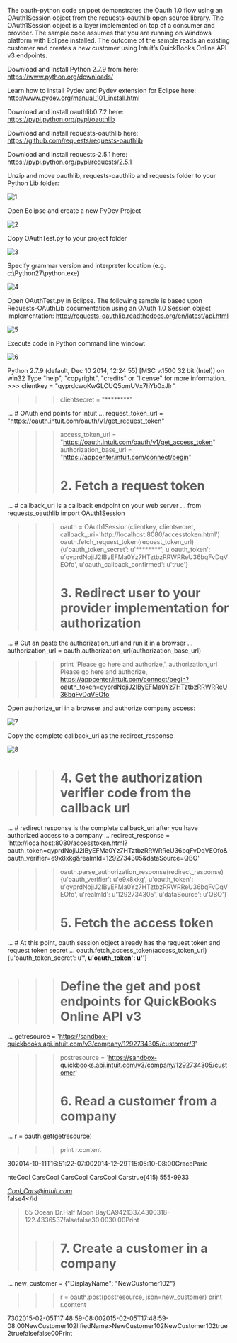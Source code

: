 The oauth-python code snippet demonstrates the Oauth 1.0 flow using an OAuth1Session object from the requests-oauthlib open source library.  The OAuth1Session object is a layer implemented on top of a consumer and provider.  The sample code assumes that you are running on Windows platform with Eclipse installed.  The outcome of the sample reads an existing customer and creates a new customer using Intuit’s QuickBooks Online API v3 endpoints.

Download and Install Python 2.7.9 from here:
https://www.python.org/downloads/

Learn how to install Pydev and Pydev extension for Eclipse here:
http://www.pydev.org/manual_101_install.html

Download and install  oauthlib0.7.2 here:
https://pypi.python.org/pypi/oauthlib

Download and install requests-oauthlib here:
https://github.com/requests/requests-oauthlib

Download and install requests-2.5.1 here:
https://pypi.python.org/pypi/requests/2.5.1

Unzip and move oauthlib, requests-oauthlib and requests folder to your Python Lib folder:

![1](https://cloud.githubusercontent.com/assets/9324696/6089413/1b679848-ae17-11e4-9b97-a22c27897ebd.png)

Open Eclipse and create a new PyDev Project

![2](https://cloud.githubusercontent.com/assets/9324696/6089418/33d7e3c4-ae17-11e4-8ce2-46dfc9c54607.png)

Copy OAuthTest.py to your project folder

![3](https://cloud.githubusercontent.com/assets/9324696/6089421/39e24e80-ae17-11e4-92fe-a8342ed54560.png)

Specify grammar version and interpreter location (e.g. c:\Python27\python.exe)

![4](https://cloud.githubusercontent.com/assets/9324696/6089422/3b6df542-ae17-11e4-92d9-657485cfbab6.png)

Open OAuthTest.py in Eclipse.  The following sample is based upon Requests-OAuthLib documentation using an OAuth 1.0 Session object implementation:
http://requests-oauthlib.readthedocs.org/en/latest/api.html

![5](https://cloud.githubusercontent.com/assets/9324696/6089423/3c75988c-ae17-11e4-9fcd-75bf4fcc98ff.png)

Execute code in Python command line window:

![6](https://cloud.githubusercontent.com/assets/9324696/6089424/3d956f3a-ae17-11e4-8197-3aa571c7d999.png)

Python 2.7.9 (default, Dec 10 2014, 12:24:55) [MSC v.1500 32 bit (Intel)] on win32
Type "help", "copyright", "credits" or "license" for more information.
\>>> clientkey = "qyprdcwoKwGLCUQ5omUVx7hYb0xJlr"
>>> clientsecret = "********"
>>>
... # OAuth end points for Intuit
... request_token_url = "https://oauth.intuit.com/oauth/v1/get_request_token"
>>> access_token_url = "https://oauth.intuit.com/oauth/v1/get_access_token"
>>> authorization_base_url = "https://appcenter.intuit.com/connect/begin"
>>>
>>> # 2. Fetch a request token
... # callback_uri is a callback endpoint on your web server
... from requests_oauthlib import OAuth1Session
>>> oauth = OAuth1Session(clientkey, clientsecret, callback_uri='http://localhost:8080/accesstoken.html')
>>> oauth.fetch_request_token(request_token_url)
{u'oauth_token_secret': u'********', u'oauth_token': u'qyprdNojiJ2IByEFMa0Yz7HTztbzRRWRReU36bqFvDqVEOfo', u'oauth_callback_confirmed': u'true'}
>>>
>>> # 3. Redirect user to your provider implementation for authorization
... # Cut an paste the authorization_url and run it in a browser
... authorization_url = oauth.authorization_url(authorization_base_url)
>>> print 'Please go here and authorize,', authorization_url
Please go here and authorize, https://appcenter.intuit.com/connect/begin?oauth_token=qyprdNojiJ2IByEFMa0Yz7HTztbzRRWRReU36bqFvDqVEOfo
>>>

Open authorize_url in a browser and authorize company access:

![7](https://cloud.githubusercontent.com/assets/9324696/6089426/3e69f26e-ae17-11e4-9472-81b58ad88169.png)

Copy the complete callback_uri as the redirect_response

![8](https://cloud.githubusercontent.com/assets/9324696/6089428/3f5c50cc-ae17-11e4-9932-8f0cf0f73e13.png)

>>> # 4. Get the authorization verifier code from the callback url
... # redirect response is the complete callback_uri after you have authorized access to a company
... redirect_response = 'http://localhost:8080/accesstoken.html?oauth_token=qyprdNojiJ2IByEFMa0Yz7HTztbzRRWRReU36bqFvDqVEOfo&oauth_verifier=e9x8xkg&realmId=1292734305&dataSource=QBO'
>>> oauth.parse_authorization_response(redirect_response)
{u'oauth_verifier': u'e9x8xkg', u'oauth_token': u'qyprdNojiJ2IByEFMa0Yz7HTztbzRRWRReU36bqFvDqVEOfo', u'realmId': u'1292734305', u'dataSource': u'QBO'}
>>>
>>> # 5. Fetch the access token
... # At this point, oauth session object already has the request token and request token secret
... oauth.fetch_access_token(access_token_url)
{u'oauth_token_secret': u'********', u'oauth_token': u'********'}
>>>
>>> # Define the get and post endpoints for QuickBooks Online API v3
... getresource = 'https://sandbox-quickbooks.api.intuit.com/v3/company/1292734305/customer/3'
>>> postresource = 'https://sandbox-quickbooks.api.intuit.com/v3/company/1292734305/customer'
>>>
>>> # 6. Read a customer from a company
... r = oauth.get(getresource)
>>> print r.content
<?xml version="1.0" encoding="UTF-8" standalone="yes"?><IntuitResponse xmlns="http://schema.intuit.com/finance/v3" time="2015-02-05T17:48:58.963-08:00"><Customer domain="QBO" sparse="false"><Id>3</Id><SyncToken>0</SyncToken><MetaData><CreateTime>2014-10-11T16:51:22-07:00</CreateTime><LastUpdatedTime>2014-12-29T15:05:10-08:00</LastUpdatedTime></MetaData><GivenName>Grace</GivenName><FamilyName>Parie
nte</FamilyName><FullyQualifiedName>Cool Cars</FullyQualifiedName><CompanyName>Cool Cars</CompanyName><DisplayName>Cool Cars</DisplayName><PrintOnCheckName>Cool Cars</PrintOnCheckName><Active>true</Active><PrimaryPhone><FreeFormNumber>(415) 555-9933</FreeFormNumber></PrimaryPhone><PrimaryEmailAddr><Address>Cool_Cars@intuit.com</Address></PrimaryEmailAddr><Taxable>false</Taxable><BillAddr><Id>4</Id
><Line1>65 Ocean Dr.</Line1><City>Half Moon Bay</City><CountrySubDivisionCode>CA</CountrySubDivisionCode><PostalCode>94213</PostalCode><Lat>37.4300318</Lat><Long>-122.4336537</Long></BillAddr><Job>false</Job><BillWithParent>false</BillWithParent><Balance>30.00</Balance><BalanceWithJobs>30.00</BalanceWithJobs><PreferredDeliveryMethod>Print</PreferredDeliveryMethod></Customer></IntuitResponse>
>>>
>>> # 7. Create a customer in a company
... new_customer = {"DisplayName": "NewCustomer102"}
>>> r = oauth.post(postresource, json=new_customer)
>>> print r.content
<?xml version="1.0" encoding="UTF-8" standalone="yes"?><IntuitResponse xmlns="http://schema.intuit.com/finance/v3" time="2015-02-05T17:48:59.177-08:00"><Customer domain="QBO" sparse="false"><Id>73</Id><SyncToken>0</SyncToken><MetaData><CreateTime>2015-02-05T17:48:59-08:00</CreateTime><LastUpdatedTime>2015-02-05T17:48:59-08:00</LastUpdatedTime></MetaData><FullyQualifiedName>NewCustomer102</FullyQua
lifiedName><DisplayName>NewCustomer102</DisplayName><PrintOnCheckName>NewCustomer102</PrintOnCheckName><Active>true</Active><DefaultTaxCodeRef>2</DefaultTaxCodeRef><Taxable>true</Taxable><Job>false</Job><BillWithParent>false</BillWithParent><Balance>0</Balance><BalanceWithJobs>0</BalanceWithJobs><PreferredDeliveryMethod>Print</PreferredDeliveryMethod></Customer></IntuitResponse>
>>>

